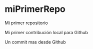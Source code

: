 # miPrimerRepo
Mi primer repositorio

Mi primer contribución local para Github

Un commit mas desde Github
